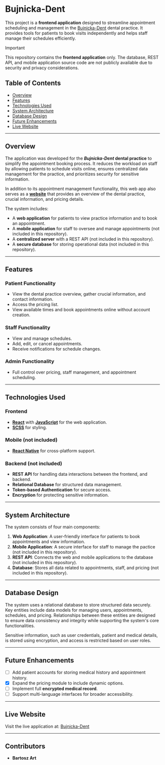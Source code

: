 # Bujnicka-Dent

This project is a **frontend application** designed to streamline appointment scheduling and management in the [Bujnicka-Dent](https://bujnicka-dent.pl/) dental practice. It provides tools for patients to book visits independently and helps staff manage their schedules efficiently.

> [!IMPORTANT] 
> This repository contains the **frontend application** only. The database, REST API, and mobile application source code are not publicly available due to security and privacy considerations.

## Table of Contents
- [Overview](#overview)
- [Features](#features)
- [Technologies Used](#technologies-used)
- [System Architecture](#system-architecture)
- [Database Design](#database-design)
- [Future Enhancements](#future-enhancements)
- [Live Website](#live-website)

---

## Overview
The application was developed for the **_Bujnicka-Dent_ dental practice** to simplify the appointment booking process. It reduces the workload on staff by allowing patients to schedule visits online, ensures centralized data management for the practice, and prioritizes security for sensitive information.

In addition to its appointment management functionality, this web app also serves as a [**website**](https://bujnicka-dent.pl/) that provides an overview of the dental practice, crucial information, and pricing details.

The system includes:
- A **web application** for patients to view practice information and to book an appointment.
- A **mobile application** for staff to oversee and manage appointments (not included in this repository).
- A **centralized server** with a REST API (not included in this repository).
- A **secure database** for storing operational data (not included in this repository).

---

## Features
### Patient Functionality
- View the dental practice overview, gather crucial information, and contact information.
- Access the pricing list.
- View available times and book appointments online without account creation.

### Staff Functionality
- View and manage schedules.
- Add, edit, or cancel appointments.
- Receive notifications for schedule changes.

### Admin Functionality
- Full control over pricing, staff management, and appointment scheduling.

---

## Technologies Used
### Frontend
- [**React**](https://react.dev/) with [**JavaScript**](https://developer.mozilla.org/docs/Web/JavaScript) for the web application.
- [**SCSS**](https://sass-lang.com/) for styling.

### Mobile (not included)
- [**React Native**](https://reactnative.dev/) for cross-platform support.

### Backend (not included)
- **REST API** for handling data interactions between the frontend, and backend.
- **Relational Database** for structured data management.
- **Token-based Authentication** for secure access.
- **Encryption** for protecting sensitive information.

---

## System Architecture
The system consists of four main components:
1. **Web Application**: A user-friendly interface for patients to book appointments and view information.
2. **Mobile Application**: A secure interface for staff to manage the pactice (not included in this repository).
3. **REST API**: Connects the web and mobile applications to the database (not included in this repository).
4. **Database**: Stores all data related to appointments, staff, and pricing (not included in this repository).

---

## Database Design
The system uses a relational database to store structured data securely. Key entities include data models for managing users, appointments, schedules, and pricing. Relationships between these entities are designed to ensure data consistency and integrity while supporting the system's core functionalities.

Sensitive information, such as user credentials, patient and medical details, is stored using encryption, and access is restricted based on user roles.

---

## Future Enhancements
- [ ] Add patient accounts for storing medical history and appointment history.
- [x] Expand the pricing module to include dynamic options.
- [ ] Implement full **encrypted medical record**.
- [ ] Support multi-language interfaces for broader accessibility.

---

## Live Website
Visit the live application at: [Bujnicka-Dent](https://bujnicka-dent.pl/)

---

## Contributors
- **Bartosz Art** 
